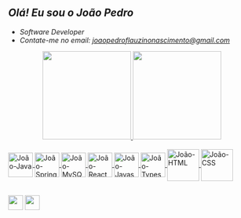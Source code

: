 ## <i>Olá! Eu sou o João Pedro</i>

- <i>Software Developer </i>
- <i>Contate-me no email: joaopedroflauzinonascimento@gmail.com </i>

<div align="center">
  <a href="https://github.com/JoaoPedroFN19">
  <img height="180em" src="https://github-readme-stats.vercel.app/api?username=JoaoPedroFN19&show_icons=true&theme=highcontrast&include_all_commits=true&count_private=true"/>
  <img height="180em" src="https://github-readme-stats.vercel.app/api/top-langs/?username=JoaoPedroFN19&layout=compact&langs_count=7&theme=highcontrast"/>
</div>
  
 <div style="display: inline_block"><br>
<img align="center" alt="João-Java" height="50" width="50" src="https://cdn.jsdelivr.net/gh/devicons/devicon/icons/java/java-original-wordmark.svg"> 
<img align="center" alt="João-Spring" height="50" width="50" src="https://cdn.jsdelivr.net/gh/devicons/devicon/icons/spring/spring-original.svg">
<img align="center" alt="João-MySQL" height="50" width="50" src="https://cdn.jsdelivr.net/gh/devicons/devicon/icons/mysql/mysql-original-wordmark.svg"> 
<img align="center" alt="João-React" height="50" width="50" src="https://cdn.jsdelivr.net/gh/devicons/devicon/icons/react/react-original-wordmark.svg">
<img align="center" alt="João-Javascript" height="50" width="50" src="https://cdn.jsdelivr.net/gh/devicons/devicon/icons/javascript/javascript-original.svg"> 
<img align="center" alt="João-Typescript" height="50" width="50" src="https://cdn.jsdelivr.net/gh/devicons/devicon/icons/typescript/typescript-original.svg">
<img align="center" alt="João-HTML" height="65" width="65" src="https://cdn.jsdelivr.net/gh/devicons/devicon/icons/html5/html5-original-wordmark.svg">
<img align="center" alt="João-CSS" height="65" width="65" src="https://cdn.jsdelivr.net/gh/devicons/devicon/icons/css3/css3-original-wordmark.svg">
  </div>
  
  ##
  
<div> 
  <a href = "joaopedroflauzinonascimento@gmail.com"><img src="https://img.shields.io/badge/-   Gmail-%23333?style=for-the-badge&logo=gmail&logoColor=white" target="_blank" height="30" widht="30"></a>
 <a href="https://www.linkedin.com/in/joão-pedro-flauzino-nascimento-4a931b232/"    target="_blank"><img src="https://img.shields.io/badge/-LinkedIn-%230077B5?style=for-the-  badge&logo=linkedin&logoColor=white" target="_blank"  height="30" widht="30"></a> 
</div>
